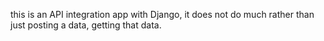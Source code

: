 this is an API integration app with Django, it does not do much rather than just posting a data, getting that data.

